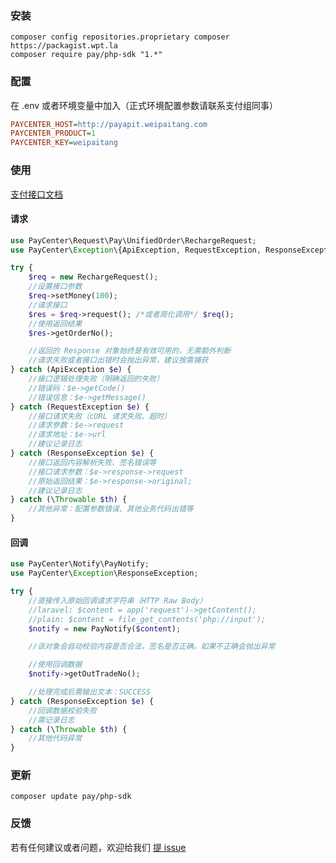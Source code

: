 ### 安装

```shell
composer config repositories.proprietary composer https://packagist.wpt.la
composer require pay/php-sdk "1.*"
```



### 配置

在 .env 或者环境变量中加入（正式环境配置参数请联系支付组同事）

```ini
PAYCENTER_HOST=http://payapit.weipaitang.com
PAYCENTER_PRODUCT=1
PAYCENTER_KEY=weipaitang
```



### 使用
[支付接口文档](http://confluence2.weipaitang.com/pages/viewpage.action?pageId=1703949)

#### 请求

```php
use PayCenter\Request\Pay\UnifiedOrder\RechargeRequest;
use PayCenter\Exception\{ApiException, RequestException, ResponseException};

try {
    $req = new RechargeRequest();
    //设置接口参数
    $req->setMoney(100);
    //请求接口
    $res = $req->request(); /*或者简化调用*/ $req();
    //使用返回结果
    $res->getOrderNo();

    //返回的 Response 对象始终是有效可用的，无需额外判断
    //请求失败或者接口出错时会抛出异常，建议按需捕获
} catch (ApiException $e) {
    //接口逻辑处理失败（明确返回的失败）
    //错误码：$e->getCode()
    //错误信息：$e->getMessage()
} catch (RequestException $e) {
    //接口请求失败（cURL 请求失败、超时）
    //请求参数：$e->request
    //请求地址：$e->url
    //建议记录日志
} catch (ResponseException $e) {
    //接口返回内容解析失败、签名错误等
    //接口请求参数：$e->response->request
    //原始返回结果：$e->response->original;
    //建议记录日志
} catch (\Throwable $th) {
    //其他异常：配置参数错误、其他业务代码出错等
}
```

#### 回调

```php
use PayCenter\Notify\PayNotify;
use PayCenter\Exception\ResponseException;

try {
    //直接传入原始回调请求字符串（HTTP Raw Body）
    //laravel: $content = app('request')->getContent();
    //plain: $content = file_get_contents('php://input');
    $notify = new PayNotify($content);

    //该对象会自动校验内容是否合法，签名是否正确。如果不正确会抛出异常

    //使用回调数据
    $notify->getOutTradeNo();

    //处理完成后需输出文本：SUCCESS
} catch (ResponseException $e) {
    //回调数据校验失败
    //需记录日志
} catch (\Throwable $th) {
    //其他代码异常
}
```


### 更新

```shell
composer update pay/php-sdk
```



### 反馈

若有任何建议或者问题，欢迎给我们 [提 issue](https://gitlab.weipaitang.com/pay/php-sdk/issues/new)